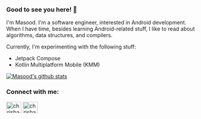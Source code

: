 ### Good to see you here! 👋

I'm Masood. I'm a software engineer, interested in Android development. When I have time, besides learning Android-related stuff, I like to read about algorithms, data structures, and compilers.

Currently, I'm experimenting with the following stuff:
- Jetpack Compose
- Kotlin Multiplatform Mobile (KMM)

[![Masood's github stats](https://github-readme-stats.vercel.app/api?username=MasoodFallahpoor&show_icons=true)](https://github.com/anuraghazra/github-readme-stats)

### Connect with me:

<p align="left">
<a href="https://www.linkedin.com/in/masood-fallahpoor" target="blank"><img align="center" src="https://cdn.jsdelivr.net/npm/simple-icons@3.0.1/icons/linkedin.svg" alt="chrisbanes" height="30" width="40" /></a>
<a href="https://medium.com/@mfallahpour" target="blank"><img align="center" src="https://cdn.jsdelivr.net/npm/simple-icons@3.0.1/icons/medium.svg" alt="chrisbanes" height="30" width="40" /></a>
</p>
